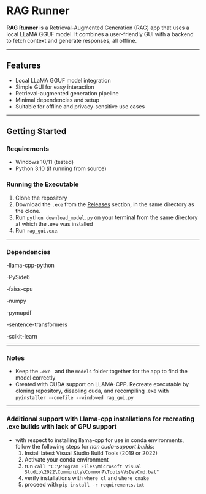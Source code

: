 # RAG Runner

**RAG Runner** is a Retrieval-Augmented Generation (RAG) app that uses a local LLaMA GGUF model. It combines a user-friendly GUI with a backend to fetch context and generate responses, all offline.

---

## Features

- Local LLaMA GGUF model integration
- Simple GUI for easy interaction
- Retrieval-augmented generation pipeline
- Minimal dependencies and setup
- Suitable for offline and privacy-sensitive use cases

---

## Getting Started

### Requirements

- Windows 10/11 (tested)
- Python 3.10 (if running from source)

### Running the Executable
1. Clone the repository
1. Download the `.exe` from the [Releases](#) section, in the same directory as the clone.
2. Run ``python download_model.py`` on your terminal from the same directory at which the .exe was installed
3. Run `rag_gui.exe`.
---
### Dependencies
-llama-cpp-python

-PySide6

-faiss-cpu 

-numpy

-pymupdf 

-sentence-transformers

-scikit-learn 

---
### Notes
- Keep the `.exe ` and the  `models` folder together for the app to find the model correctly
- Created with CUDA support on LLAMA-CPP. Recreate executable by cloning repository, disabling cuda, and recompiling .exe with `pyinstaller --onefile --windowed rag_gui.py`
---

### Additional support with Llama-cpp installations for recreating .exe builds with lack of GPU support
- with respect to installing llama-cpp for use in conda environments, follow the following steps for *non cuda-support builds*:
    1. Install latest Visual Studio Build Tools (2019 or 2022)
    2. Activate your conda environment
    3. run `call "C:\Program Files\Microsoft Visual Studio\2022\Community\Common7\Tools\VsDevCmd.bat"`
    4. verify installations with `where cl` and `where cmake`
    5. proceed with `pip install -r requirements.txt`
